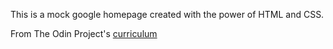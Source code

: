 This is a mock google homepage created with the power of HTML and CSS.

From The Odin Project's [curriculum](http://www.theodinproject.com/courses/web-development-101/lessons/html-css)